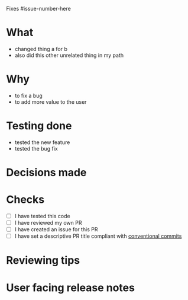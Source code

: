 <!-- This is a TEMPLATE, modify it to fit your needs. -->

Fixes #issue-number-here

# What

<!-- Describe the changes you made. -->

- changed thing a for b
- also did this other unrelated thing in my path

# Why

<!-- Why are you making these changes? This should be related to the issue created, and the value we are adding with this PR -->

- to fix a bug
- to add more value to the user

# Testing done

<!-- Describe the tests you ran to verify your changes. -->

- tested the new feature
- tested the bug fix

# Decisions made

<!-- Describe any decisions made during the implementation of this PR. This should in general be in the code, but sometimes they are more related to the issue. For example: decisions on PR workflow -->

# Checks

- [ ] I have tested this code
- [ ] I have reviewed my own PR
- [ ] I have created an issue for this PR
- [ ] I have set a descriptive PR title compliant with [conventional commits](https://www.conventionalcommits.org/en/v1.0.0/)

# Reviewing tips

<!-- What can you tell the reviewer to make the review easier? -->

# User facing release notes

<!-- What should the user know about this change? Think of it going into public forums for end users to read -->
